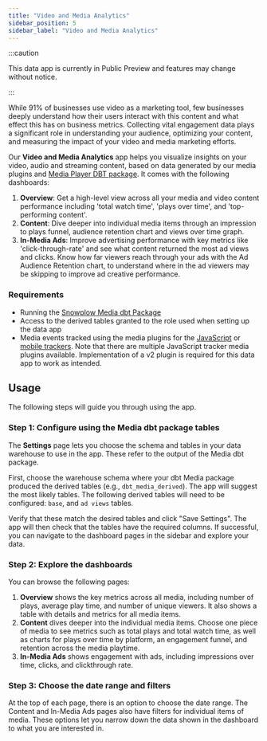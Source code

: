 ```yaml
---
title: "Video and Media Analytics"
sidebar_position: 5
sidebar_label: "Video and Media Analytics"
---
```


:::caution

This data app is currently in Public Preview and features may change without notice.

:::

While 91% of businesses use video as a marketing tool, few businesses deeply understand how their users interact with this content and what effect this has on business metrics. Collecting vital engagement data plays a significant role in understanding your audience, optimizing your content, and measuring the impact of your video and media marketing efforts.

Our **Video and Media Analytics** app helps you visualize insights on your video, audio and streaming content, based on data generated by our media plugins and [Media Player DBT package](/docs/modeling-your-data/modeling-your-data-with-dbt/dbt-models/dbt-media-player-data-model/index.md). It comes with the following dashboards:

1. **Overview**: Get a high-level view across all your media and video content performance including 'total watch time', 'plays over time', and 'top-performing content'.
2. **Content**: Dive deeper into individual media items through an impression to plays funnel, audience retention chart and views over time graph.
3. **In-Media Ads**: Improve advertising performance with key metrics like 'click-through-rate' and see what content returned the most ad views and clicks. Know how far viewers reach through your ads with the Ad Audience Retention chart, to understand where in the ad viewers may be skipping to improve ad creative performance.

### Requirements

- Running the [Snowplow Media dbt Package](/docs/modeling-your-data/modeling-your-data-with-dbt/dbt-models/dbt-media-player-data-model/index.md)
- Access to the derived tables granted to the role used when setting up the data app
- Media events tracked using the media plugins for the [JavaScript](/docs/sources/trackers/javascript-trackers/web-tracker/tracking-events/media/index.md) or [mobile trackers](/docs/sources/trackers/mobile-trackers/tracking-events/media-tracking/index.md). Note that there are multiple JavaScript tracker media plugins available. Implementation of a v2 plugin is required for this data app to work as intended.

## Usage

The following steps will guide you through using the app.

### Step 1: Configure using the Media dbt package tables

The **Settings** page lets you choose the schema and tables in your data warehouse to use in the app.
These refer to the output of the Media dbt package.

First, choose the warehouse schema where your dbt Media package produced the derived tables (e.g., `dbt_media_derived`).
The app will suggest the most likely tables.
The following derived tables will need to be configured: `base`, and `ad views` tables.

Verify that these match the desired tables and click "Save Settings".
The app will then check that the tables have the required columns.
If successful, you can navigate to the dashboard pages in the sidebar and explore your data.

### Step 2: Explore the dashboards

You can browse the following pages:

1. **Overview** shows the key metrics across all media, including number of plays, average play time, and number of unique viewers. It also shows a table with details and metrics for all media items.
2. **Content** dives deeper into the individual media items. Choose one piece of media to see metrics such as total plays and total watch time, as well as charts for plays over time by platform, an engagement funnel, and retention across the media playtime.
3. **In-Media Ads** shows engagement with ads, including impressions over time, clicks, and clickthrough rate.

### Step 3: Choose the date range and filters

At the top of each page, there is an option to choose the date range. The Content and In-Media Ads pages also have filters for individual items of media. These options let you narrow down the data shown in the dashboard to what you are interested in.
